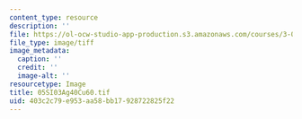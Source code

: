 ```yaml
---
content_type: resource
description: ''
file: https://ol-ocw-studio-app-production.s3.amazonaws.com/courses/3-094-materials-in-human-experience-spring-2004/403c2c79e953aa58bb17928722825f22_05SI03Ag40Cu60.tif
file_type: image/tiff
image_metadata:
  caption: ''
  credit: ''
  image-alt: ''
resourcetype: Image
title: 05SI03Ag40Cu60.tif
uid: 403c2c79-e953-aa58-bb17-928722825f22
---
```

